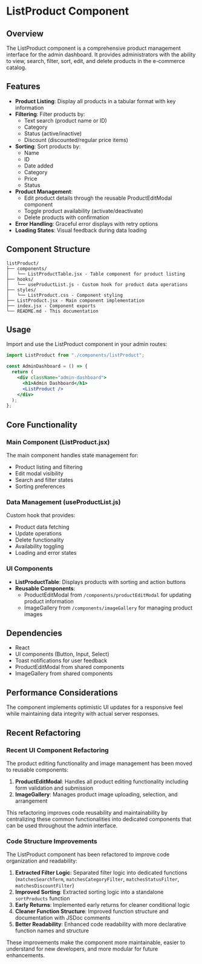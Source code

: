 # ListProduct Component

## Overview

The ListProduct component is a comprehensive product management interface for the admin dashboard. It provides administrators with the ability to view, search, filter, sort, edit, and delete products in the e-commerce catalog.

## Features

- **Product Listing**: Display all products in a tabular format with key information
- **Filtering**: Filter products by:
  - Text search (product name or ID)
  - Category
  - Status (active/inactive)
  - Discount (discounted/regular price items)
- **Sorting**: Sort products by:
  - Name
  - ID
  - Date added
  - Category
  - Price
  - Status
- **Product Management**:
  - Edit product details through the reusable ProductEditModal component
  - Toggle product availability (activate/deactivate)
  - Delete products with confirmation
- **Error Handling**: Graceful error displays with retry options
- **Loading States**: Visual feedback during data loading

## Component Structure

```
listProduct/
├── components/
│   └── ListProductTable.jsx - Table component for product listing
├── hooks/
│   └── useProductList.js - Custom hook for product data operations
├── styles/
│   └── ListProduct.css - Component styling
├── ListProduct.jsx - Main component implementation
├── index.jsx - Component exports
└── README.md - This documentation
```

## Usage

Import and use the ListProduct component in your admin routes:

```jsx
import ListProduct from "./components/listProduct";

const AdminDashboard = () => {
  return (
    <div className="admin-dashboard">
      <h1>Admin Dashboard</h1>
      <ListProduct />
    </div>
  );
};
```

## Core Functionality

### Main Component (ListProduct.jsx)

The main component handles state management for:

- Product listing and filtering
- Edit modal visibility
- Search and filter states
- Sorting preferences

### Data Management (useProductList.js)

Custom hook that provides:

- Product data fetching
- Update operations
- Delete functionality
- Availability toggling
- Loading and error states

### UI Components

- **ListProductTable**: Displays products with sorting and action buttons
- **Reusable Components**:
  - ProductEditModal from `/components/productEditModal` for updating product information
  - ImageGallery from `/components/imageGallery` for managing product images

## Dependencies

- React
- UI components (Button, Input, Select)
- Toast notifications for user feedback
- ProductEditModal from shared components
- ImageGallery from shared components

## Performance Considerations

The component implements optimistic UI updates for a responsive feel while maintaining data integrity with actual server responses.

## Recent Refactoring

### Recent UI Component Refactoring

The product editing functionality and image management has been moved to reusable components:

1. **ProductEditModal**: Handles all product editing functionality including form validation and submission
2. **ImageGallery**: Manages product image uploading, selection, and arrangement

This refactoring improves code reusability and maintainability by centralizing these common functionalities into dedicated components that can be used throughout the admin interface.

### Code Structure Improvements

The ListProduct component has been refactored to improve code organization and readability:

1. **Extracted Filter Logic**: Separated filter logic into dedicated functions (`matchesSearchTerm`, `matchesCategoryFilter`, `matchesStatusFilter`, `matchesDiscountFilter`)
2. **Improved Sorting**: Extracted sorting logic into a standalone `sortProducts` function
3. **Early Returns**: Implemented early returns for cleaner conditional logic
4. **Cleaner Function Structure**: Improved function structure and documentation with JSDoc comments
5. **Better Readability**: Enhanced code readability with more declarative function names and structure

These improvements make the component more maintainable, easier to understand for new developers, and more modular for future enhancements.
